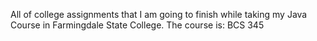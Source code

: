 All of college assignments that I am going to finish while taking my Java Course in Farmingdale State College. The course is: BCS 345 
